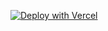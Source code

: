 [![Deploy with Vercel](https://vercel.com/button)](https://vercel.com/new/clone?repository-url=https://github.com/YOUR_GITHUB_USERNAME/YOUR_REPO_NAME)